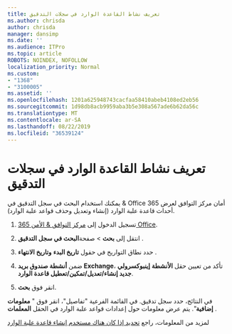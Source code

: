 ```yaml
---
title: تعريف نشاط القاعدة الوارد في سجلات التدقيق
ms.author: chrisda
author: chrisda
manager: dansimp
ms.date: ''
ms.audience: ITPro
ms.topic: article
ROBOTS: NOINDEX, NOFOLLOW
localization_priority: Normal
ms.custom:
- "1368"
- "3100005"
ms.assetid: ''
ms.openlocfilehash: 1201a625948743cacfaa58410abeb4108ed2eb56
ms.sourcegitcommit: 1d98db8acb9959aba3b5e308a567ade6b62da56c
ms.translationtype: MT
ms.contentlocale: ar-SA
ms.lasthandoff: 08/22/2019
ms.locfileid: "36539124"
---
```

# <a name="identify-inbox-rule-activity-in-audit-logs"></a>تعريف نشاط القاعدة الوارد في سجلات التدقيق

يمكنك استخدام البحث في سجل التدقيق في & Office 365 أمان مركز التوافق لعرض أحداث قاعدة علبة الوارد (إنشاء وتعديل وحذف قواعد علبة الوارد).

1. تسجيل الدخول إلى [مركز التوافق & الأمن 365 Office](https://protection.office.com/).

2. انتقل إلى **بحث** > صفحة**البحث في سجل التدقيق** .

3. حدد نطاق التواريخ في حقول **تاريخ البدء** **وتاريخ الانتهاء** .

4. ضمن **أنشطة صندوق بريد Exchange**، تأكد من تعيين حقل **الأنشطة** **إينبوكسرولي جديد إنشاء/تعديل/تمكين/تعطيل قاعدة الوارد**.

5. انقر فوق **بحث**.

في النتائج، حدد سجل تدقيق. في القائمة الفرعية "تفاصيل"، انقر فوق " **معلومات إضافية**". يتم عرض معلومات حول إعدادات قواعد علبة الوارد في الحقل **المعلمات** .

لمزيد من المعلومات، راجع [تحديد إذا كان هناك مستخدم إنشاء قاعدة علبة الوارد](https://docs.microsoft.com//office365/securitycompliance/auditing-troubleshooting-scenarios#determining-if-a-user-created-an-inbox-rule)
